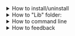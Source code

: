 <details>
<summary>
How to install/uninstall
</summary>

- Automatic method:

Installing:
1. Download [Config.exe](https://github.com/SunSerega/SAC/raw/master/Config.exe);
2. Place it in folder, you want SAC to be installed to;
3. Launch it, check all modules, you want to be installed, and press OK;
4. Restart your computer, for all icons and context menu shortcuts to be properly allocated.

Some space in ProgramFiles and in Registry would be used.
Uninstalling would clear everything that was created.

Uninstalling:
1. Download [Config.exe](https://github.com/SunSerega/SAC/raw/master/Config.exe) (skip first 2 if you still have it);
2. Place it in folder, you installed SAC to;
3. Launch it, uncheck all and press OK.
4. Restart your computer, for all icons and context menu shortcuts to be properly deleted.

If "Lib" folder is not empty - it would not be deleted when uninstalling.

---

- Manual method

Installing:
1. Download all modules you need:
	- [SAC.exe](http://github.com/SunSerega/SAC/raw/master/SAC.exe) - runs scripts;
	- [Editor.exe](http://github.com/SunSerega/SAC/raw/master/Editor.exe) - editor for scripts;
2. Create "Lib" folder, next to SAC.exe, if you want to have standard lib of scripts;

To start script it would need to be properly placed in "Lib" folder, or executed with SAC.exe via command line, like this:
"\*SAC_exe_Folder\*\SAC.exe" "\*ScriptFolder\*\\\*ScriptName\*.sac"
If you want to start editor - you the same command, just replace "SAC.exe" with "Editor.exe".

Uninstalling:
1. Just delete everything you created when installing.

---

</details>

<details>
<summary>
How to "Lib" folder:
</summary>

"Lib" folder and it's subfolders must contain set of subfolders and/or script_folders (or be empty) to properly work.
Script_folder is folder with file "main.sac" inside of it.
Script_folder can also contain any other files.

---

</details>

<details>
<summary>
How to command line
</summary>

If you used automatic installing method - you could chose to install "Configured launch" module.
If so - just press RMB on .sac file you want to execute and press "Configured launch".
(remember, you need to restart computer for this button to be created)
If not - open command line (press Win+R) and enter this string, replacing things in ** with proper names:
"\*SAC_exe_Folder\*\SAC.exe" "\*ScriptFolder\*\\\*ScriptName\*.sac" "!conf".

If you want to know allowed command line agrs list - it is shown in Configured launch.
Start it but just do not start the actual script.

---

</details>

<details>
<summary>
How to feedback
</summary>

Please, do Not put anything except issues and feature requests in issues.

For other types of feedback you can use:\
[PABC.Net forum page of SAC (\*Comming soon, with release\*)]()\
My email: latchenko3@yandex.ru\
[My vk](https://vk.com/sun_serega).

---

</details>
